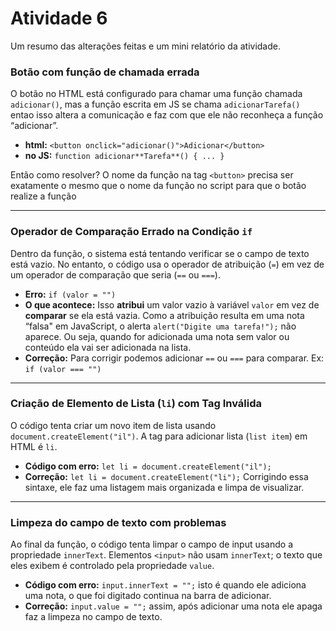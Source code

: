 # Atividade 6

Um resumo das alterações feitas e um mini relatório da atividade.

### Botão com função de chamada errada

O botão no  HTML está configurado para chamar uma função chamada `adicionar()`, mas a função escrita em  JS se chama `adicionarTarefa()` entao isso altera a comunicação e faz com que ele não reconheça a função “adicionar”.

- **html:** `<button onclick="adicionar()">Adicionar</button>`
- **no JS:** `function adicionar**Tarefa**() { ... }`

Então como resolver? O nome da função na tag `<button>` precisa ser exatamente o mesmo que o nome da função no script para que o botão realize a função

---

### Operador de Comparação Errado na Condição `if`

Dentro da função, o sistema está tentando verificar se o campo de texto está vazio. No entanto, o código usa o operador de atribuição (`=`) em vez de um operador de comparação que seria (`==` ou `===`).

- **Erro:** `if (valor = "")`
- **O que acontece:** Isso **atribui** um valor vazio à variável `valor` em vez de **comparar** se ela está vazia. Como a atribuição resulta em uma nota “falsa" em JavaScript, o alerta `alert("Digite uma tarefa!");` não aparece. Ou seja, quando for adicionada uma nota sem valor ou conteúdo ela vai ser adicionada na lista.
- **Correção:** Para corrigir podemos adicionar `==` ou `===` para comparar. Ex: `if (valor === "")`

---

### Criação de Elemento de Lista (`li`) com Tag Inválida

O código tenta criar um novo item de lista usando `document.createElement("il")`. A tag para adicionar lista (`list item`) em HTML é `li`.

- **Código com erro:** `let li = document.createElement("il");`
- **Correção:** `let li = document.createElement("li");` Corrigindo essa sintaxe,  ele faz uma listagem mais organizada e limpa de visualizar.

---

### Limpeza do campo de texto com problemas

Ao final da função, o código tenta limpar o campo de input usando a propriedade `innerText`. Elementos `<input>` não usam `innerText`; o texto que eles exibem é controlado pela propriedade `value`.

- **Código com erro:** `input.innerText = "";` isto é quando ele adiciona uma nota, o que foi digitado continua na barra de adicionar.
- **Correção:** `input.value = "";` assim, após adicionar uma nota ele apaga faz a limpeza no campo de texto.
